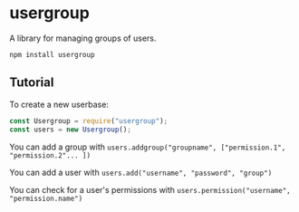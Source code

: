# usergroup

A library for managing groups of users.

`npm install usergroup`

## Tutorial

To create a new userbase:

```javascript
const Usergroup = require("usergroup");
const users = new Usergroup();
```

You can add a group with `users.addgroup("groupname", ["permission.1", "permission.2"... ])`

You can add a user with `users.add("username", "password", "group")`

You can check for a user's permissions with `users.permission("username", "permission.name")`

